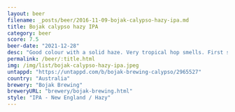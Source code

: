 ```yaml
---
layout: beer
filename: _posts/beer/2016-11-09-bojak-calypso-hazy-ipa.md
title: Bojak calypso hazy IPA
category: beer
score: 7.5
beer-date: "2021-12-28"
desc: "Good colour with a solid haze. Very tropical hop smells. First sips from the bottom of the can had a bit of hop burn but the rest was smooth. It’s not amazing but hits the mark"
permalink: /beer/:title.html
img: /img/list/bojak-calypso-hazy-ipa.jpeg
untappd: "https://untappd.com/b/bojak-brewing-calypso/2965527"
country: "Australia"
brewery: "Bojak Brewing"
breweryURL: "brewery/bojak-brewing.html"
style: "IPA - New England / Hazy"
---
```

